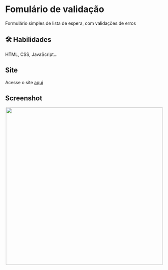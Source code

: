 # Fomulário de validação

Formulário simples de lista de espera, com validações de erros

## 🛠 Habilidades
HTML, CSS, JavaScript...

## Site

Acesse o site [aqui](https://dainty-gallery.netlify.app/)

## Screenshot

<div align="center">
<img src="https://user-images.githubusercontent.com/37091987/204658666-ccf0ad98-72e7-433c-9649-61b9261b4347.png" width="500px" />
</div>
